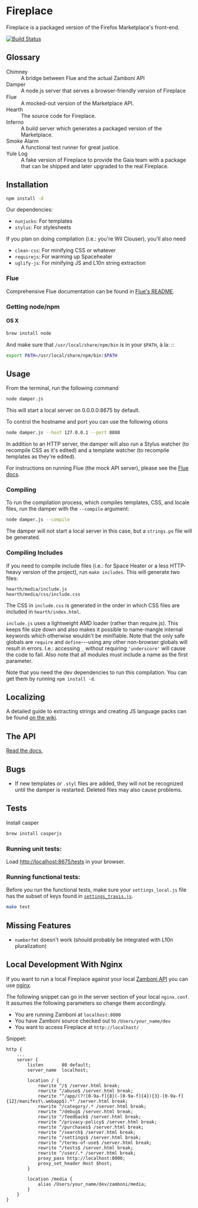 # Fireplace

Fireplace is a packaged version of the Firefox Marketplace's front-end.

[![Build Status](https://travis-ci.org/mozilla/fireplace.png?branch=master)](https://travis-ci.org/mozilla/fireplace)

## Glossary

<dl>
  <dt>Chimney</dt>
  <dd>A bridge between Flue and the actual Zamboni API</dd>

  <dt>Damper</dt>
  <dd>A node.js server that serves a browser-friendly version of Fireplace</dd>

  <dt>Flue</dt>
  <dd>A mocked-out version of the Marketplace API.</dd>

  <dt>Hearth</dt>
  <dd>The source code for Fireplace.</dd>

  <dt>Inferno</dt>
  <dd>A build server which generates a packaged version of the Marketplace.</dd>

  <dt>Smoke Alarm</dt>
  <dd>A functional test runner for great justice.</dd>

  <dt>Yule Log</dt>
  <dd>A fake version of Fireplace to provide the Gaia team with a package that can
  be shipped and later upgraded to the real Fireplace.</dd>
</dl>

## Installation

```bash
npm install -d
```

Our dependencies:

- `nunjucks`: For templates
- `stylus`: For stylesheets

If you plan on doing compilation (i.e.: you're Wil Clouser), you'll also need

- `clean-css`: For minifying CSS or whatever
- `requirejs`: For warming up Spaceheater
- `uglify-js`: For minifying JS and L10n string extraction

### Flue

Comprehensive Flue documentation can be found in
[Flue's README](https://github.com/mozilla/fireplace/blob/master/flue/README.rst).


### Getting node/npm

#### OS X

```bash
brew install node
```

And make sure that `/usr/local/share/npm/bin` is in your `$PATH`, à la: ::

```bash
export PATH=/usr/local/share/npm/bin:$PATH
```


## Usage

From the terminal, run the following command

```bash
node damper.js
```

This will start a local server on 0.0.0.0:8675 by default.

To control the hostname and port you can use the following otions

```bash
node damper.js --host 127.0.0.1 --port 8888
```

In addition to an HTTP server, the damper will also run a Stylus watcher (to
recompile CSS as it's edited) and a template watcher (to recompile templates
as they're edited).

For instructions on running Flue (the mock API server), please see the [Flue
docs](https://github.com/mozilla/fireplace/blob/master/flue/README.rst).


### Compiling

To run the compilation process, which compiles templates, CSS, and locale
files, run the damper with the `--compile` argument:

```bash
node damper.js --compile
```

The damper will not start a local server in this case, but a `strings.po` file
will be generated.


### Compiling Includes

If you need to compile include files (i.e.: for Space Heater or a less HTTP-
heavy version of the project), run `make includes`. This will generate two files:

```
hearth/media/include.js
hearth/media/css/include.css
```

The CSS in `include.css` is generated in the order in which CSS files are
included in `hearth/index.html`.

`include.js` uses a lightweight AMD loader (rather than require.js). This keeps
file size down and also makes it possible to name-mangle internal keywords which
otherwise wouldn't be minifiable. Note that the only safe globals are `require`
and `define`---using any other non-browser globals will result in errors. I.e.:
accessing `_` without requiring `'underscore'` will cause the code to fail. Also
note that all modules must include a name as the first parameter.

Note that you need the dev dependencies to run this compilation. You can get
them by running `npm install -d`.


## Localizing

A detailed guide to extracting strings and creating JS language packs can be
found [on the wiki](https://github.com/mozilla/fireplace/wiki/L10n#extracting-strings).


## The API

[Read the docs.](http://firefox-marketplace-api.readthedocs.org/)


## Bugs

- If new templates or ``.styl`` files are added, they will not be recognized
  until the damper is restarted. Deleted files may also cause problems.


## Tests

Install casper

```bash
brew install casperjs
```


### Running unit tests:

Load [http://localhost:8675/tests](http://localhost:8675/tests) in your browser.


### Running functional tests:

Before you run the functional tests, make sure your `settings_local.js` file has
the subset of keys found in
[`settings_travis.js`](https://github.com/mozilla/fireplace/blob/master/hearth/media/js/settings_travis.js).

```bash
make test
```

## Missing Features

- `numberfmt` doesn't work (should probably be integrated with L10n
  pluralization)


## Local Development With Nginx

If you want to run a local Fireplace against your local
[Zamboni API](http://firefox-marketplace-api.readthedocs.org/)
you can use [nginx](http://nginx.org/).

The following snippet can go in the server section of your local
``nginx.conf``. It assumes the following parameters so change them
accordingly.

* You are running Zamboni at ``localhost:8000``
* You have Zamboni source checked out to ``/Users/your_name/dev``
* You want to access Fireplace at ``http://localhost/``


Snippet:

    http {
        ...
        server {
            listen       80 default;
            server_name  localhost;

            location / {
                rewrite ^/$ /server.html break;
                rewrite ^/abuse$ /server.html break;
                rewrite "^/app/(?![0-9a-f]{8}(-[0-9a-f]{4}){3}-[0-9a-f]{12}/manifest\.webapp$).*" /server.html break;
                rewrite ^/category/.* /server.html break;
                rewrite ^/debug$ /server.html break;
                rewrite ^/feedback$ /server.html break;
                rewrite ^/privacy-policy$ /server.html break;
                rewrite ^/purchases$ /server.html break;
                rewrite ^/search$ /server.html break;
                rewrite ^/settings$ /server.html break;
                rewrite ^/terms-of-use$ /server.html break;
                rewrite ^/tests$ /server.html break;
                rewrite ^/user/.* /server.html break;
                proxy_pass http://localhost:8000;
                proxy_set_header Host $host;
            }

            location /media {
                alias /Users/your_name/dev/zamboni/media;
            }
        }
    }
